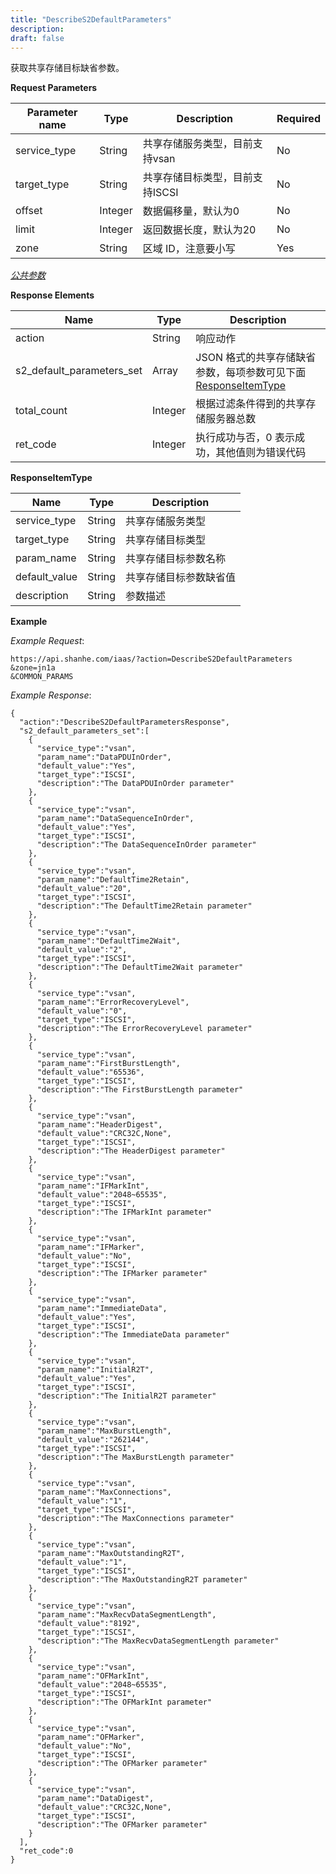 ```yaml
---
title: "DescribeS2DefaultParameters"
description: 
draft: false
---
```




获取共享存储目标缺省参数。

**Request Parameters**

| Parameter name | Type | Description | Required |
| --- | --- | --- | --- |
| service_type | String | 共享存储服务类型，目前支持vsan | No |
| target_type | String | 共享存储目标类型，目前支持ISCSI | No |
| offset | Integer | 数据偏移量，默认为0 | No |
| limit | Integer | 返回数据长度，默认为20 | No |
| zone | String | 区域 ID，注意要小写 | Yes |

[_公共参数_](../../../parameters/)

**Response Elements**

| Name | Type | Description |
| --- | --- | --- |
| action | String | 响应动作 |
| s2_default_parameters_set | Array | JSON 格式的共享存储缺省参数，每项参数可见下面 [ResponseItemType](#responseitemtype) |
| total_count | Integer | 根据过滤条件得到的共享存储服务器总数 |
| ret_code | Integer | 执行成功与否，0 表示成功，其他值则为错误代码 |

**ResponseItemType**

| Name | Type | Description |
| --- | --- | --- |
| service_type | String | 共享存储服务类型 |
| target_type | String | 共享存储目标类型 |
| param_name | String | 共享存储目标参数名称 |
| default_value | String | 共享存储目标参数缺省值 |
| description | String | 参数描述 |

**Example**

_Example Request_:

```
https://api.shanhe.com/iaas/?action=DescribeS2DefaultParameters
&zone=jn1a
&COMMON_PARAMS
```

_Example Response_:

```
{
  "action":"DescribeS2DefaultParametersResponse",
  "s2_default_parameters_set":[
    {
      "service_type":"vsan",
      "param_name":"DataPDUInOrder",
      "default_value":"Yes",
      "target_type":"ISCSI",
      "description":"The DataPDUInOrder parameter"
    },
    {
      "service_type":"vsan",
      "param_name":"DataSequenceInOrder",
      "default_value":"Yes",
      "target_type":"ISCSI",
      "description":"The DataSequenceInOrder parameter"
    },
    {
      "service_type":"vsan",
      "param_name":"DefaultTime2Retain",
      "default_value":"20",
      "target_type":"ISCSI",
      "description":"The DefaultTime2Retain parameter"
    },
    {
      "service_type":"vsan",
      "param_name":"DefaultTime2Wait",
      "default_value":"2",
      "target_type":"ISCSI",
      "description":"The DefaultTime2Wait parameter"
    },
    {
      "service_type":"vsan",
      "param_name":"ErrorRecoveryLevel",
      "default_value":"0",
      "target_type":"ISCSI",
      "description":"The ErrorRecoveryLevel parameter"
    },
    {
      "service_type":"vsan",
      "param_name":"FirstBurstLength",
      "default_value":"65536",
      "target_type":"ISCSI",
      "description":"The FirstBurstLength parameter"
    },
    {
      "service_type":"vsan",
      "param_name":"HeaderDigest",
      "default_value":"CRC32C,None",
      "target_type":"ISCSI",
      "description":"The HeaderDigest parameter"
    },
    {
      "service_type":"vsan",
      "param_name":"IFMarkInt",
      "default_value":"2048~65535",
      "target_type":"ISCSI",
      "description":"The IFMarkInt parameter"
    },
    {
      "service_type":"vsan",
      "param_name":"IFMarker",
      "default_value":"No",
      "target_type":"ISCSI",
      "description":"The IFMarker parameter"
    },
    {
      "service_type":"vsan",
      "param_name":"ImmediateData",
      "default_value":"Yes",
      "target_type":"ISCSI",
      "description":"The ImmediateData parameter"
    },
    {
      "service_type":"vsan",
      "param_name":"InitialR2T",
      "default_value":"Yes",
      "target_type":"ISCSI",
      "description":"The InitialR2T parameter"
    },
    {
      "service_type":"vsan",
      "param_name":"MaxBurstLength",
      "default_value":"262144",
      "target_type":"ISCSI",
      "description":"The MaxBurstLength parameter"
    },
    {
      "service_type":"vsan",
      "param_name":"MaxConnections",
      "default_value":"1",
      "target_type":"ISCSI",
      "description":"The MaxConnections parameter"
    },
    {
      "service_type":"vsan",
      "param_name":"MaxOutstandingR2T",
      "default_value":"1",
      "target_type":"ISCSI",
      "description":"The MaxOutstandingR2T parameter"
    },
    {
      "service_type":"vsan",
      "param_name":"MaxRecvDataSegmentLength",
      "default_value":"8192",
      "target_type":"ISCSI",
      "description":"The MaxRecvDataSegmentLength parameter"
    },
    {
      "service_type":"vsan",
      "param_name":"OFMarkInt",
      "default_value":"2048~65535",
      "target_type":"ISCSI",
      "description":"The OFMarkInt parameter"
    },
    {
      "service_type":"vsan",
      "param_name":"OFMarker",
      "default_value":"No",
      "target_type":"ISCSI",
      "description":"The OFMarker parameter"
    },
    {
      "service_type":"vsan",
      "param_name":"DataDigest",
      "default_value":"CRC32C,None",
      "target_type":"ISCSI",
      "description":"The OFMarker parameter"
    }
  ],
  "ret_code":0
}
```
